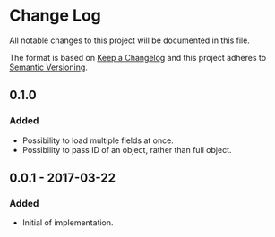 # Change Log
All notable changes to this project will be documented in this file.

The format is based on [Keep a Changelog](http://keepachangelog.com/) 
and this project adheres to [Semantic Versioning](http://semver.org/).

## 0.1.0
### Added
- Possibility to load multiple fields at once.
- Possibility to pass ID of an object, rather than full object.

## 0.0.1 - 2017-03-22
### Added
- Initial of implementation.
